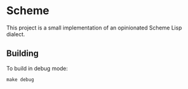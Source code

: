# Scheme

This project is a small implementation of an opinionated Scheme Lisp dialect.

## Building

To build in debug mode:

```
make debug
```
